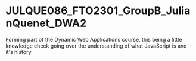 # JULQUE086_FTO2301_GroupB_JulianQuenet_DWA2
Forming part of the Dynamic Web Applications course, this being a little knowledge check going over the understanding of what JavaScript is and it's history
